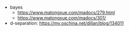 - bayes
  - https://www.matongxue.com/madocs/279.html
  - https://www.matongxue.com/madocs/301/
- d-separation: https://my.oschina.net/dillan/blog/134011
